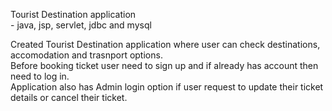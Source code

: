 Tourist Destination application <br>
            - java, jsp, servlet, jdbc and mysql

Created Tourist Destination application where user can check destinations, accomodation and trasnport options.<br>
Before booking ticket user need to sign up and if already has account then need to log in.<br>
Application also has Admin login option if user request to update their ticket details or cancel their ticket.
